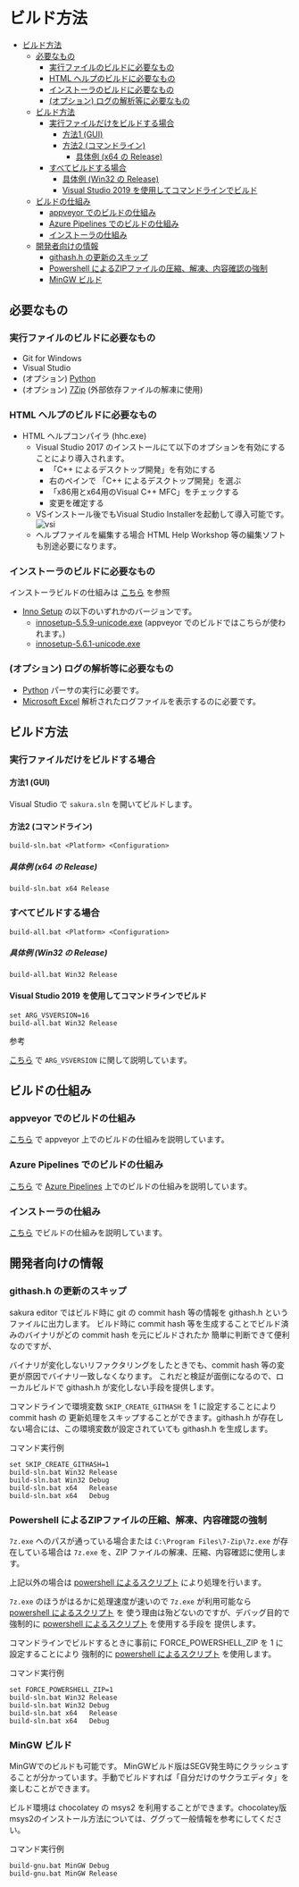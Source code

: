 ﻿# ビルド方法

<!-- TOC -->

- [ビルド方法](#ビルド方法)
  - [必要なもの](#必要なもの)
    - [実行ファイルのビルドに必要なもの](#実行ファイルのビルドに必要なもの)
    - [HTML ヘルプのビルドに必要なもの](#html-ヘルプのビルドに必要なもの)
    - [インストーラのビルドに必要なもの](#インストーラのビルドに必要なもの)
    - [(オプション) ログの解析等に必要なもの](#オプション-ログの解析等に必要なもの)
  - [ビルド方法](#ビルド方法-1)
    - [実行ファイルだけをビルドする場合](#実行ファイルだけをビルドする場合)
      - [方法1 (GUI)](#方法1-gui)
      - [方法2 (コマンドライン)](#方法2-コマンドライン)
        - [具体例 (x64 の Release)](#具体例-x64-の-release)
    - [すべてビルドする場合](#すべてビルドする場合)
        - [具体例 (Win32 の Release)](#具体例-win32-の-release)
      - [Visual Studio 2019 を使用してコマンドラインでビルド](#visual-studio-2019-を使用してコマンドラインでビルド)
  - [ビルドの仕組み](#ビルドの仕組み)
    - [appveyor でのビルドの仕組み](#appveyor-でのビルドの仕組み)
    - [Azure Pipelines でのビルドの仕組み](#azure-pipelines-でのビルドの仕組み)
    - [インストーラの仕組み](#インストーラの仕組み)
  - [開発者向けの情報](#開発者向けの情報)
    - [githash.h の更新のスキップ](#githashh-の更新のスキップ)
    - [Powershell によるZIPファイルの圧縮、解凍、内容確認の強制](#powershell-によるzipファイルの圧縮解凍内容確認の強制)
    - [MinGW ビルド](#mingw-ビルド)

<!-- /TOC -->

## 必要なもの

### 実行ファイルのビルドに必要なもの

- Git for Windows
- Visual Studio
- (オプション) [Python](https://www.python.org/)
- (オプション) [7Zip](https://sevenzip.osdn.jp/) (外部依存ファイルの解凍に使用)

### HTML ヘルプのビルドに必要なもの

- HTML ヘルプコンパイラ (hhc.exe)
   - Visual Studio 2017 のインストールにて以下のオプションを有効にすることにより導入されます。
      - 「C++ によるデスクトップ開発」を有効にする
      - 右のペインで 「C++ によるデスクトップ開発」を選ぶ
      - 「x86用とx64用のVisual C++ MFC」をチェックする
      - 変更を確定する
   - VSインストール後でもVisual Studio Installerを起動して導入可能です。 
![vsi](https://user-images.githubusercontent.com/39618965/44622575-012dcc80-a8f6-11e8-906a-14d8cd6dfac9.PNG)
   - ヘルプファイルを編集する場合 HTML Help Workshop 等の編集ソフトも別途必要になります。

### インストーラのビルドに必要なもの

インストーラビルドの仕組みは [こちら](installer/readme.md) を参照

- [Inno Setup](http://www.jrsoftware.org/isdl.php) の以下のいずれかのバージョンです。
    - [innosetup-5.5.9-unicode.exe](http://files.jrsoftware.org/is/5/) (appveyor でのビルドではこちらが使われます。)
    - [innosetup-5.6.1-unicode.exe](http://www.jrsoftware.org/isdl.php)

### (オプション) ログの解析等に必要なもの

- [Python](https://www.python.org/) パーサの実行に必要です。
- [Microsoft Excel](https://www.office.com/?omkt=ja-jp) 解析されたログファイルを表示するのに必要です。

## ビルド方法

### 実行ファイルだけをビルドする場合

#### 方法1 (GUI)

Visual Studio で `sakura.sln` を開いてビルドします。

#### 方法2 (コマンドライン)

```
build-sln.bat <Platform> <Configuration>
```

##### 具体例 (x64 の Release)

```
build-sln.bat x64 Release
```


### すべてビルドする場合

```
build-all.bat <Platform> <Configuration>
```

##### 具体例 (Win32 の Release)

```
build-all.bat Win32 Release
```

#### Visual Studio 2019 を使用してコマンドラインでビルド

```
set ARG_VSVERSION=16
build-all.bat Win32 Release
```

参考

[こちら](tools/find-tools.md#MSBuild) で ```ARG_VSVERSION``` に関して説明しています。


## ビルドの仕組み

### appveyor でのビルドの仕組み

[こちら](appveyor.md) で appveyor 上でのビルドの仕組みを説明しています。

### Azure Pipelines でのビルドの仕組み

[こちら](azure-pipelines.md) で [Azure Pipelines](https://azure.microsoft.com/ja-jp/services/devops/pipelines/) 上でのビルドの仕組みを説明しています。

### インストーラの仕組み

[こちら](installer/readme.md) でビルドの仕組みを説明しています。

## 開発者向けの情報

### githash.h の更新のスキップ

sakura editor ではビルド時に git の commit hash 等の情報を githash.h というファイルに出力します。
ビルド時に commit hash 等を生成することでビルド済みのバイナリがどの commit hash を元にビルドされたか
簡単に判断できて便利なのですが、

バイナリが変化しないリファクタリングをしたときでも、commit hash 等の変更が原因でバイナリ一致しなくなります。
これだと検証が面倒になるので、ローカルビルドで githash.h が変化しない手段を提供します。

コマンドラインで環境変数 ```SKIP_CREATE_GITHASH``` を 1 に設定することにより commit hash の
更新処理をスキップすることができます。githash.h が存在しない場合には、この環境変数が設定されていても
githash.h を生成します。

コマンド実行例

```
set SKIP_CREATE_GITHASH=1
build-sln.bat Win32 Release
build-sln.bat Win32 Debug
build-sln.bat x64   Release
build-sln.bat x64   Debug
```


### Powershell によるZIPファイルの圧縮、解凍、内容確認の強制

`7z.exe` へのパスが通っている場合または `C:\Program Files\7-Zip\7z.exe` が存在している場合は
`7z.exe` を、ZIP ファイルの解凍、圧縮、内容確認に使用します。

上記以外の場合は [powershell によるスクリプト](tools/zip/readme.md) により処理を行います。

`7z.exe` のほうがはるかに処理速度が速いので `7z.exe` が利用可能なら [powershell によるスクリプト](tools/zip/readme.md) を
使う理由は殆どないのですが、デバッグ目的で強制的に [powershell によるスクリプト](tools/zip/readme.md) を使用する手段を
提供します。

コマンドラインでビルドするときに事前に FORCE_POWERSHELL_ZIP を 1 に設定することにより
強制的に [powershell によるスクリプト](tools/zip/readme.md) を使用します。

コマンド実行例

```
set FORCE_POWERSHELL_ZIP=1
build-sln.bat Win32 Release
build-sln.bat Win32 Debug
build-sln.bat x64   Release
build-sln.bat x64   Debug
```

### MinGW ビルド

MinGWでのビルドも可能です。
MinGWビルド版はSEGV発生時にクラッシュすることが分かっています。手動でビルドすれば「自分だけのサクラエディタ」を楽しむことができます。

ビルド環境は chocolatey の msys2 を利用することができます。chocolatey版msys2のインストール方法については、ググって一般情報を参考にしてください。

コマンド実行例

```
build-gnu.bat MinGW Debug
build-gnu.bat MinGW Release
```

